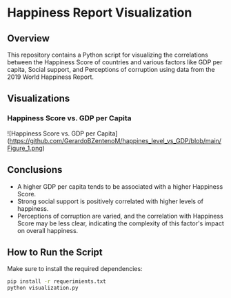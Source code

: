# Happiness Report Visualization

## Overview
This repository contains a Python script for visualizing the correlations between the Happiness Score of countries and various factors like GDP per capita, Social support, and Perceptions of corruption using data from the 2019 World Happiness Report.

## Visualizations

### Happiness Score vs. GDP per Capita
![Happiness Score vs. GDP per Capita] (https://github.com/GerardoBZentenoM/happines_level_vs_GDP/blob/main/Figure_1.png)

## Conclusions
- A higher GDP per capita tends to be associated with a higher Happiness Score.
- Strong social support is positively correlated with higher levels of happiness.
- Perceptions of corruption are varied, and the correlation with Happiness Score may be less clear, indicating the complexity of this factor's impact on overall happiness.

## How to Run the Script
Make sure to install the required dependencies:
```bash
pip install -r requerimients.txt
python visualization.py
